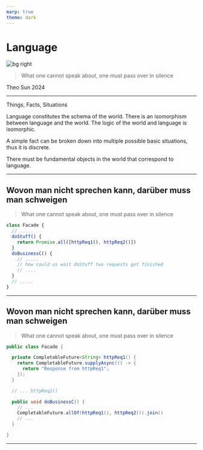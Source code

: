 ```yaml
---
marp: true
theme: dark
---
```



# Language

![bg right](https://res.cloudinary.com/drxgh9gqs/image/upload/f_auto,q_auto/gizrfifjv2zat3jxxrti)

> What one cannot speak about, one must pass over in silence

Theo Sun
2024

---

Things, Facts, Situations

Language constitutes the schema of the world. There is an isomorphism between language and the world. The logic of the world and language is isomorphic.

A simple fact can be broken down into multiple possible basic situations, thus it is discrete.

There must be fundamental objects in the world that correspond to language.

---

## Wovon man nicht sprechen kann, darüber muss man schweigen

> What one cannot speak about, one must pass over in silence

```js
class Facade {
  // .....
  doStuff() {
    return Promise.all([httpReq1(), httpReq2()])
  }
  doBusinessC() {
    // .....
    // how could us wait doStuff two requests get finished
    // ....
  }
  // .....
}
```

---

## Wovon man nicht sprechen kann, darüber muss man schweigen

> What one cannot speak about, one must pass over in silence

```java
public class Facade {

  private CompletableFuture<String> httpReq1() {
    return CompletableFuture.supplyAsync(() -> {
      return "Response from httpReq1";
    });
  }

  // ... httpReq2()

  public void doBusinessC() {
    // ...
    CompletableFuture.allOf(httpReq1(), httpReq2()).join()
    // ...
  }

}
```

---
